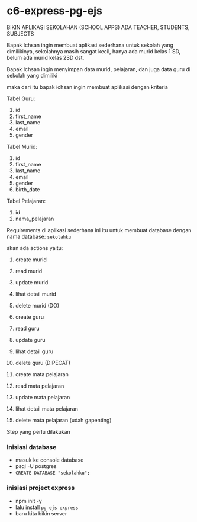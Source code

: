 # c6-express-pg-ejs

BIKIN APLIKASI SEKOLAHAN (SCHOOL APPS) ADA TEACHER, STUDENTS, SUBJECTS

Bapak Ichsan ingin membuat aplikasi sederhana untuk sekolah yang dimilikinya, sekolahnya masih sangat kecil, hanya ada murid kelas 1 SD, belum ada murid kelas 2SD dst.

Bapak Ichsan ingin menyimpan data murid, pelajaran, dan juga data guru di sekolah yang dimiliki

maka dari itu bapak ichsan ingin membuat aplikasi dengan kriteria

Tabel Guru:

1. id
2. first_name
3. last_name
4. email
5. gender

Tabel Murid:

1. id
2. first_name
3. last_name
4. email
5. gender
6. birth_date

Tabel Pelajaran:

1. id
2. nama_pelajaran

Requirements di aplikasi sederhana ini itu untuk membuat database dengan nama database:
`sekolahku`

akan ada actions yaitu:

1. create murid
2. read murid
3. update murid
4. lihat detail murid
5. delete murid (DO)

6. create guru
7. read guru
8. update guru
9. lihat detail guru
10. delete guru (DIPECAT)

11. create mata pelajaran
12. read mata pelajaran
13. update mata pelajaran
14. lihat detail mata pelajaran
15. delete mata pelajaran (udah gapenting)

Step yang perlu dilakukan

### Inisiasi database

- masuk ke console database
- psql -U postgres
- `CREATE DATABASE "sekolahku";`

### inisiasi project express

- npm init -y
- lalu install `pg ejs express`
- baru kita bikin server
